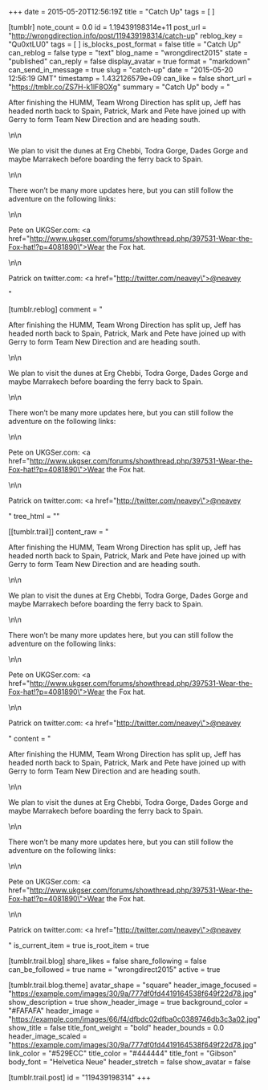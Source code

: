 +++
date = 2015-05-20T12:56:19Z
title = "Catch Up"
tags = [ ]

[tumblr]
note_count = 0.0
id = 1.19439198314e+11
post_url = "http://wrongdirection.info/post/119439198314/catch-up"
reblog_key = "Qu0xtLU0"
tags = [ ]
is_blocks_post_format = false
title = "Catch Up"
can_reblog = false
type = "text"
blog_name = "wrongdirect2015"
state = "published"
can_reply = false
display_avatar = true
format = "markdown"
can_send_in_message = true
slug = "catch-up"
date = "2015-05-20 12:56:19 GMT"
timestamp = 1.432126579e+09
can_like = false
short_url = "https://tmblr.co/ZS7H-k1lF8OXg"
summary = "Catch Up"
body = "<p>After finishing the HUMM, Team Wrong Direction has split up, Jeff has headed north back to Spain, Patrick, Mark and Pete have joined up with Gerry to form Team New Direction and are heading south.</p>\n\n<p>We plan to visit the dunes at Erg Chebbi, Todra Gorge, Dades Gorge and maybe Marrakech before boarding the ferry back to Spain.</p>\n\n<p>There won’t be many more updates here, but you can still follow the adventure on the following links:</p>\n\n<p>Pete on UKGSer.com: <a href=\"http://www.ukgser.com/forums/showthread.php/397531-Wear-the-Fox-hat!?p=4081890\">Wear the Fox hat</a>.</p>\n\n<p>Patrick on twitter.com: <a href=\"http://twitter.com/neavey\">@neavey</a></p>"

[tumblr.reblog]
comment = "<p>After finishing the HUMM, Team Wrong Direction has split up, Jeff has headed north back to Spain, Patrick, Mark and Pete have joined up with Gerry to form Team New Direction and are heading south.</p>\n\n<p>We plan to visit the dunes at Erg Chebbi, Todra Gorge, Dades Gorge and maybe Marrakech before boarding the ferry back to Spain.</p>\n\n<p>There won’t be many more updates here, but you can still follow the adventure on the following links:</p>\n\n<p>Pete on UKGSer.com: <a href=\"http://www.ukgser.com/forums/showthread.php/397531-Wear-the-Fox-hat!?p=4081890\">Wear the Fox hat</a>.</p>\n\n<p>Patrick on twitter.com: <a href=\"http://twitter.com/neavey\">@neavey</a></p>"
tree_html = ""

[[tumblr.trail]]
content_raw = "<p>After finishing the HUMM, Team Wrong Direction has split up, Jeff has headed north back to Spain, Patrick, Mark and Pete have joined up with Gerry to form Team New Direction and are heading south.</p>\n\n<p>We plan to visit the dunes at Erg Chebbi, Todra Gorge, Dades Gorge and maybe Marrakech before boarding the ferry back to Spain.</p>\n\n<p>There won’t be many more updates here, but you can still follow the adventure on the following links:</p>\n\n<p>Pete on UKGSer.com: <a href=\"http://www.ukgser.com/forums/showthread.php/397531-Wear-the-Fox-hat!?p=4081890\">Wear the Fox hat</a>.</p>\n\n<p>Patrick on twitter.com: <a href=\"http://twitter.com/neavey\">@neavey</a></p>"
content = "<p>After finishing the HUMM, Team Wrong Direction has split up, Jeff has headed north back to Spain, Patrick, Mark and Pete have joined up with Gerry to form Team New Direction and are heading south.</p>\n\n<p>We plan to visit the dunes at Erg Chebbi, Todra Gorge, Dades Gorge and maybe Marrakech before boarding the ferry back to Spain.</p>\n\n<p>There won&rsquo;t be many more updates here, but you can still follow the adventure on the following links:</p>\n\n<p>Pete on UKGSer.com: <a href=\"http://www.ukgser.com/forums/showthread.php/397531-Wear-the-Fox-hat!?p=4081890\">Wear the Fox hat</a>.</p>\n\n<p>Patrick on twitter.com: <a href=\"http://twitter.com/neavey\">@neavey</a></p>"
is_current_item = true
is_root_item = true

[tumblr.trail.blog]
share_likes = false
share_following = false
can_be_followed = true
name = "wrongdirect2015"
active = true

[tumblr.trail.blog.theme]
avatar_shape = "square"
header_image_focused = "https://example.com/images/30/9a/777df0fd4419164538f649f22d78.jpg"
show_description = true
show_header_image = true
background_color = "#FAFAFA"
header_image = "https://example.com/images/66/f4/dfbdc02dfba0c0389746db3c3a02.jpg"
show_title = false
title_font_weight = "bold"
header_bounds = 0.0
header_image_scaled = "https://example.com/images/30/9a/777df0fd4419164538f649f22d78.jpg"
link_color = "#529ECC"
title_color = "#444444"
title_font = "Gibson"
body_font = "Helvetica Neue"
header_stretch = false
show_avatar = false

[tumblr.trail.post]
id = "119439198314"
+++
